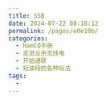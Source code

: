 ```yaml
---
title: SSB
date: 2024-07-22 08:18:12
permalink: /pages/e0e10b/
categories:
  - HamCQ手册
  - 走进业余无线电
  - 开始通联
  - 短波段的各种玩法
tags:
  - 
---
```

